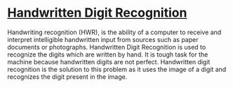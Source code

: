 # <u>Handwritten Digit Recognition</u>
Handwriting recognition (HWR), is the ability of a computer to receive and interpret intelligible handwritten input from sources such as paper documents or photographs.
Handwritten Digit Recognition is used to recognize the digits which are written by hand.
It is tough task for the machine because handwritten digits are not perfect.
Handwritten digit recognition is the solution to this problem as it uses the image of a digit and recognizes the digit present in the image.
